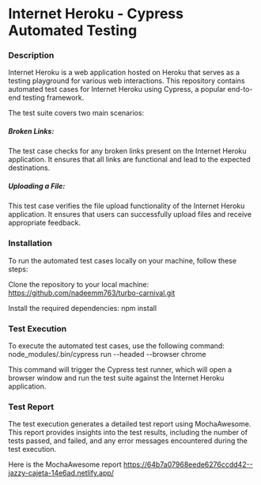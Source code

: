 <h1>Internet Heroku - Cypress Automated Testing</h1>


<h3>Description</h3>
Internet Heroku is a web application hosted on Heroku that serves as a testing playground for various web interactions. This repository contains automated test cases for Internet Heroku using Cypress, a popular end-to-end testing framework.

The test suite covers two main scenarios:

<h5>Broken Links:</h5> The test case checks for any broken links present on the Internet Heroku application. It ensures that all links are functional and lead to the expected destinations.

<h5>Uploading a File:</h5> This test case verifies the file upload functionality of the Internet Heroku application. It ensures that users can successfully upload files and receive appropriate feedback.


<h3>Installation</h3>
To run the automated test cases locally on your machine, follow these steps:

Clone the repository to your local machine:
https://github.com/nadeemm763/turbo-carnival.git

Install the required dependencies:
npm install


<h3>Test Execution</h3>
To execute the automated test cases, use the following command:<br>
node_modules/.bin/cypress run --headed --browser chrome

This command will trigger the Cypress test runner, which will open a browser window and run the test suite against the Internet Heroku application.


<h3>Test Report</h3>
The test execution generates a detailed test report using MochaAwesome. This report provides insights into the test results, including the number of tests passed, and failed, and any error messages encountered during the test execution.

Here is the MochaAwesome report
https://64b7a07968eede6276ccdd42--jazzy-cajeta-14e6ad.netlify.app/







